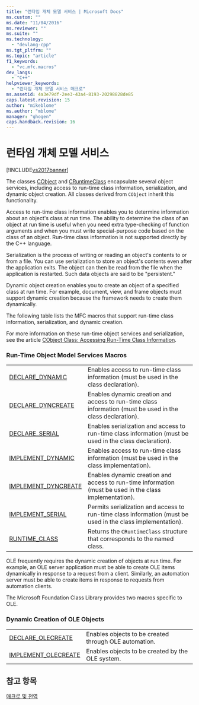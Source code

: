 ```yaml
---
title: "런타임 개체 모델 서비스 | Microsoft Docs"
ms.custom: ""
ms.date: "11/04/2016"
ms.reviewer: ""
ms.suite: ""
ms.technology: 
  - "devlang-cpp"
ms.tgt_pltfrm: ""
ms.topic: "article"
f1_keywords: 
  - "vc.mfc.macros"
dev_langs: 
  - "C++"
helpviewer_keywords: 
  - "런타임 개체 모델 서비스 매크로"
ms.assetid: 4a3e79df-2ee3-43a4-8193-20298828de85
caps.latest.revision: 15
author: "mikeblome"
ms.author: "mblome"
manager: "ghogen"
caps.handback.revision: 16
---
```

# 런타임 개체 모델 서비스
[!INCLUDE[vs2017banner](../../assembler/inline/includes/vs2017banner.md)]

The classes [CObject](../../mfc/reference/cobject-class.md) and [CRuntimeClass](../../mfc/reference/cruntimeclass-structure.md) encapsulate several object services, including access to run\-time class information, serialization, and dynamic object creation.  All classes derived from `CObject` inherit this functionality.  
  
 Access to run\-time class information enables you to determine information about an object's class at run time.  The ability to determine the class of an object at run time is useful when you need extra type\-checking of function arguments and when you must write special\-purpose code based on the class of an object.  Run\-time class information is not supported directly by the C\+\+ language.  
  
 Serialization is the process of writing or reading an object's contents to or from a file.  You can use serialization to store an object's contents even after the application exits.  The object can then be read from the file when the application is restarted.  Such data objects are said to be "persistent."  
  
 Dynamic object creation enables you to create an object of a specified class at run time.  For example, document, view, and frame objects must support dynamic creation because the framework needs to create them dynamically.  
  
 The following table lists the MFC macros that support run\-time class information, serialization, and dynamic creation.  
  
 For more information on these run\-time object services and serialization, see the article [CObject Class: Accessing Run\-Time Class Information](../../mfc/accessing-run-time-class-information.md).  
  
### Run\-Time Object Model Services Macros  
  
|||  
|-|-|  
|[DECLARE\_DYNAMIC](../Topic/DECLARE_DYNAMIC.md)|Enables access to run\-time class information \(must be used in the class declaration\).|  
|[DECLARE\_DYNCREATE](../Topic/DECLARE_DYNCREATE.md)|Enables dynamic creation and access to run\-time class information \(must be used in the class declaration\).|  
|[DECLARE\_SERIAL](../Topic/DECLARE_SERIAL.md)|Enables serialization and access to run\-time class information \(must be used in the class declaration\).|  
|[IMPLEMENT\_DYNAMIC](../Topic/IMPLEMENT_DYNAMIC.md)|Enables access to run\-time class information \(must be used in the class implementation\).|  
|[IMPLEMENT\_DYNCREATE](../Topic/IMPLEMENT_DYNCREATE.md)|Enables dynamic creation and access to run\-time information \(must be used in the class implementation\).|  
|[IMPLEMENT\_SERIAL](../Topic/IMPLEMENT_SERIAL.md)|Permits serialization and access to run\-time class information \(must be used in the class implementation\).|  
|[RUNTIME\_CLASS](../Topic/RUNTIME_CLASS.md)|Returns the `CRuntimeClass` structure that corresponds to the named class.|  
  
 OLE frequently requires the dynamic creation of objects at run time.  For example, an OLE server application must be able to create OLE items dynamically in response to a request from a client.  Similarly, an automation server must be able to create items in response to requests from automation clients.  
  
 The Microsoft Foundation Class Library provides two macros specific to OLE.  
  
### Dynamic Creation of OLE Objects  
  
|||  
|-|-|  
|[DECLARE\_OLECREATE](../Topic/DECLARE_OLECREATE.md)|Enables objects to be created through OLE automation.|  
|[IMPLEMENT\_OLECREATE](../Topic/IMPLEMENT_OLECREATE.md)|Enables objects to be created by the OLE system.|  
  
## 참고 항목  
 [매크로 및 전역](../../mfc/reference/mfc-macros-and-globals.md)
